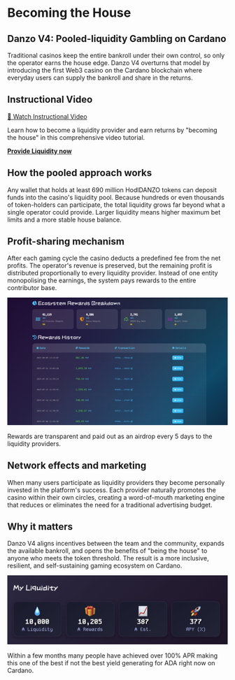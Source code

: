 # Becoming the House

## Danzo V4: Pooled-liquidity Gambling on Cardano

Traditional casinos keep the entire bankroll under their own control, so only the operator earns the house edge. Danzo V4 overturns that model by introducing the first Web3 casino on the Cardano blockchain where everyday users can supply the bankroll and share in the returns.

## Instructional Video

[🎥 Watch Instructional Video](https://www.youtube.com/watch?v=gsM-Kblie_8)

Learn how to become a liquidity provider and earn returns by "becoming the house" in this comprehensive video tutorial.

**[Provide Liquidity now](https://danzo.gg/#/liquidity)**

## How the pooled approach works

Any wallet that holds at least 690 million HodlDANZO tokens can deposit funds into the casino's liquidity pool. Because hundreds or even thousands of token-holders can participate, the total liquidity grows far beyond what a single operator could provide. Larger liquidity means higher maximum bet limits and a more stable house balance.

## Profit-sharing mechanism

After each gaming cycle the casino deducts a predefined fee from the net profits. The operator's revenue is preserved, but the remaining profit is distributed proportionally to every liquidity provider. Instead of one entity monopolising the earnings, the system pays rewards to the entire contributor base.

![Transparent Rewards](../images/house1.png)

Rewards are transparent and paid out as an airdrop every 5 days to the liquidity providers.

## Network effects and marketing

When many users participate as liquidity providers they become personally invested in the platform's success. Each provider naturally promotes the casino within their own circles, creating a word-of-mouth marketing engine that reduces or eliminates the need for a traditional advertising budget.

## Why it matters

Danzo V4 aligns incentives between the team and the community, expands the available bankroll, and opens the benefits of "being the house" to anyone who meets the token threshold. The result is a more inclusive, resilient, and self-sustaining gaming ecosystem on Cardano.

![High APR Returns](../images/house2.jpeg)

Within a few months many people have achieved over 100% APR making this one of the best if not the best yield generating for ADA right now on Cardano.


